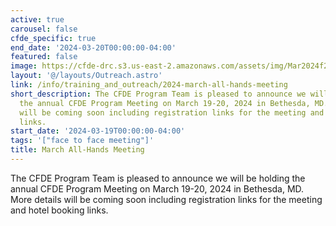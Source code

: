 ```yaml
---
active: true
carousel: false
cfde_specific: true
end_date: '2024-03-20T00:00:00-04:00'
featured: false
image: https://cfde-drc.s3.us-east-2.amazonaws.com/assets/img/Mar2024f2f.png
layout: '@/layouts/Outreach.astro'
link: /info/training_and_outreach/2024-march-all-hands-meeting
short_description: The CFDE Program Team is pleased to announce we will be holding
  the annual CFDE Program Meeting on March 19-20, 2024 in Bethesda, MD. More details
  will be coming soon including registration links for the meeting and hotel booking
  links.
start_date: '2024-03-19T00:00:00-04:00'
tags: '["face to face meeting"]'
title: March All-Hands Meeting
---
```

The CFDE Program Team is pleased to announce we will be holding the annual CFDE Program Meeting on March 19-20, 2024 in Bethesda, MD. More details will be coming soon including registration links for the meeting and hotel booking links.